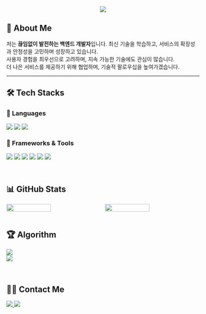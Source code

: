 <p align="center">
    <img src="https://readme-typing-svg.demolab.com?font=JetBrains+Mono&weight=700&size=26&pause=500&color=1E3A5F&center=true&vCenter=true&width=650&lines=Welcome+to+YAEJIN's+GITHUB!+🚀;+Backend+Developer+%7C+DevOps+Engineer+💡;+Keep+Learning,+Keep+Building!+">
</p>

## 🌱 About Me  
저는 **끊임없이 발전하는 백엔드 개발자**입니다. 
최신 기술을 학습하고, 서비스의 확장성과 안정성을 고민하며 성장하고 있습니다.  
사용자 경험을 최우선으로 고려하며, 지속 가능한 기술에도 관심이 많습니다.  
더 나은 서비스를 제공하기 위해 협업하며, 기술적 팔로우십을 높여가겠습니다.


---


## 🛠️ Tech Stacks  
### 🔹 Languages  
<p align="left">
    <img src="https://img.shields.io/badge/C-00599C?style=for-the-badge&logo=C&logoColor=white">
    <img src="https://img.shields.io/badge/Java-007396?style=for-the-badge&logo=Java&logoColor=white">
    <img src="https://img.shields.io/badge/Javascript-F7DF1E?style=for-the-badge&logo=Javascript&logoColor=white">
</p>

### 🔹 Frameworks & Tools  
<p align="left">
    <img src="https://img.shields.io/badge/Spring Boot-6DB33F?style=for-the-badge&logo=Spring Boot&logoColor=white">
    <img src="https://img.shields.io/badge/Spring-6DB33F?style=for-the-badge&logo=Spring&logoColor=white">
    <img src="https://img.shields.io/badge/Node.js-339933?style=for-the-badge&logo=Node.js&logoColor=white">
    <img src="https://img.shields.io/badge/Docker-2496ED?style=for-the-badge&logo=Docker&logoColor=white">
    <img src="https://img.shields.io/badge/Amazon AWS-232F3E?style=for-the-badge&logo=Amazon AWS&logoColor=white">
    <img src="https://img.shields.io/badge/Linux-0078D6?style=for-the-badge&logo=Linux&logoColor=white">
</p>
<br>

## 📊 GitHub Stats  
<div align="left" style="display: flex; flex-wrap: wrap; gap: 15px;">
    <img src="https://github-readme-stats.vercel.app/api/top-langs/?username=moonyaejin&layout=compact&hide=css,html&langs_count=6&theme=transparent&hide_border=true" width="48%">
    <img src="https://github-profile-summary-cards.vercel.app/api/cards/stats?username=moonyaejin&theme=transparent" width="48%">
</div>
<br>

## 🏆 Algorithm  
<p align="left">
    <img src="http://mazassumnida.wtf/api/generate_badge?boj=xaexix"><br>
    <img src="http://mazassumnida.wtf/api/mini/generate_badge?boj=xaexix">
</p>
<br>

## 🧑‍💻 Contact Me  
<p align="left">
    <a href="YOUR_NOTION_LINK">
        <img src="https://img.shields.io/badge/Notion-000000?style=for-the-badge&logo=Notion&logoColor=white">
    </a>
    <a href="mailto:i0209i80@gmail.com">
        <img src="https://img.shields.io/badge/Gmail-EA4335?style=for-the-badge&logo=Gmail&logoColor=white">
    </a>
</p>

